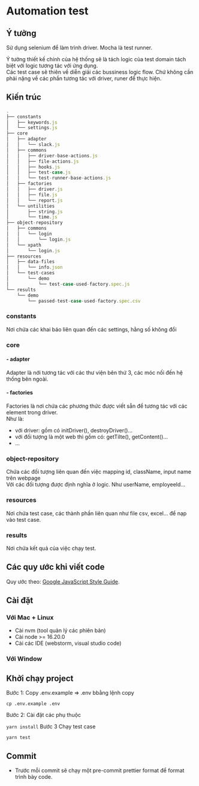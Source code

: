 # Automation test

## Ý tưởng
Sử dụng selenium để làm trình driver. Mocha là test runner.

Ý tưởng thiết kế chính của hệ thống sẽ là tách logic của test domain tách biệt với logic tương tác với ứng dụng.<br>
Các test case sẽ thiên về diễn giải các bussiness logic flow. Chứ không cần phải nặng về các phần tương tác với driver, runer để thực hiện.

## Kiến trúc
```javascript
.
├── constants
│   ├── keywords.js
│   └── settings.js
├── core
│   ├── adapter
│   │   └── slack.js
│   ├── commons
│   │   ├── driver-base-actions.js
│   │   ├── file-actions.js
│   │   ├── hooks.js
│   │   ├── test-case.js
│   │   └── test-runner-base-actions.js
│   ├── factories
│   │   ├── driver.js
│   │   ├── file.js
│   │   └── report.js
│   └── untilities
│       ├── string.js
│       └── time.js
├── object-repository
│   ├── commons
│   │   └── login
│   │       └── login.js
│   └── xpath
│       └── login.js
├── resources
│   ├── data-files
│   │   └── info.json
│   └── test-cases
│       └── demo
│           └── test-case-used-factory.spec.js
└── results
    └── demo
        └── passed-test-case-used-factory.spec.csv
```
### constants
Nơi chứa các khai báo liên quan đến các settings, hằng số không đổi
### core
#### - adapter
Adapter là nới tương tác với các thư viện bên thứ 3, các móc nối đến hệ thống bên ngoài.
#### - factories
Factories là nơi chứa các phương thức được viết sẵn để tương tác với các element trong driver.<br>
Như là: 
+ với driver: gồm có initDriver(), destroyDriver()...
+ với đối tượng là một web thì gồm có: getTilte(), getContent()...
+ ...

### object-repository
Chứa các đối tượng liên quan đến việc mapping id, className, input name trên webpage<br>
Với các đối tượng được định nghĩa ở logic. Như userName, employeeId...

### resources
Nơi chứa test case, các thành phần liên quan như file csv, excel... để nạp vào test case.

### results
Nơi chứa kết quả của việc chạy test. <br>


## Các quy ước khi viết code
Quy ước theo: [Google JavaScript Style Guide](https://google.github.io/styleguide/jsguide.html).

## Cài đặt
### Với Mac + Linux
- Cài nvm (tool quản lý các phiên bản)
- Cài node >= 16.20.0
- Cài các IDE (webstorm, visual studio code)

### Với Window


## Khởi chạy project

Bước 1: Copy .env.example => .env bbằng lệnh copy

`
cp .env.example .env
`

Bước 2: Cài đặt các phụ thuộc

`
yarn install
`
Bước 3 Chạy test case

`
yarn test
`


## Commit

- Trước mỗi commit sẽ chạy một pre-commit prettier format để format trình bày code.
